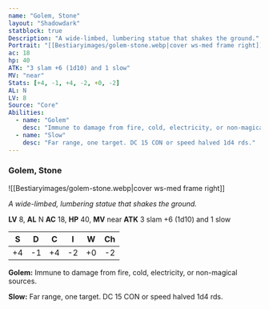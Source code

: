 ```yaml
---
name: "Golem, Stone"
layout: "Shadowdark"
statblock: true
Description: "A wide-limbed, lumbering statue that shakes the ground."
Portrait: "[[Bestiaryimages/golem-stone.webp|cover ws-med frame right]]"
ac: 18
hp: 40
ATK: "3 slam +6 (1d10) and 1 slow"
MV: "near"
Stats: [+4, -1, +4, -2, +0, -2]
AL: N
LV: 8
Source: "Core"
Abilities:
  - name: "Golem"
    desc: "Immune to damage from fire, cold, electricity, or non-magical sources."
  - name: "Slow"
    desc: "Far range, one target. DC 15 CON or speed halved 1d4 rds."
---
```


### Golem, Stone

![[Bestiaryimages/golem-stone.webp|cover ws-med frame right]]

_A wide-limbed, lumbering statue that shakes the ground._

**LV** 8, **AL** N
**AC** 18, **HP** 40, **MV** near
**ATK** 3 slam +6 (1d10) and 1 slow

|  S  |  D  |  C  |  I  |  W  |  Ch  |
|:---:|:---:|:---:|:---:|:---:|:----:|
| +4 | -1 | +4 | -2 | +0 | -2 |

**Golem:** Immune to damage from fire, cold, electricity, or non-magical sources.

**Slow:** Far range, one target. DC 15 CON or speed halved 1d4 rds.

